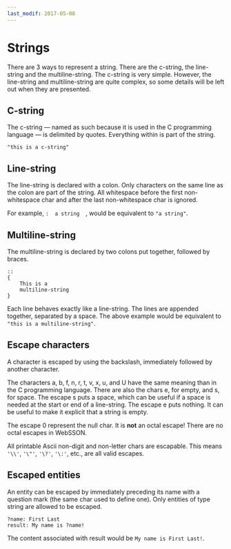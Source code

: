 ```yaml
---
last_modif: 2017-05-08
---
```

# Strings

There are 3 ways to represent a string. There are the c-string, the line-string
and the multiline-string. The c-string is very simple. However, the line-string
and multiline-string are quite complex, so some details will be left out when
they are presented.

## C-string

The c-string &mdash; named as such because it is used in the C programming
language &mdash; is delimited by quotes. Everything within is part of the
string.

```websson
"this is a c-string"
```

## Line-string

The line-string is declared with a colon. Only characters on the same line as
the colon are part of the string. All whitespace before the first non-whitespace
char and after the last non-whitespace char is ignored.

For example, `:  a string  `, would be equivalent to `"a string"`.

## Multiline-string

The multiline-string is declared by two colons put together, followed by braces.

```websson
::
{
	This is a
	multiline-string
}
```

Each line behaves exactly like a line-string. The lines are appended together,
separated by a space. The above example would be equivalent to
`"this is a multiline-string"`.

## Escape characters

A character is escaped by using the backslash, immediately followed by another
character.

The characters a, b, f, n, r, t, v, x, u, and U have the same meaning than in
the C programming language. There are also the chars e, for empty, and s, for
space. The escape s puts a space, which can be useful if a space is needed at
the start or end of a line-string. The escape e puts nothing. It can be useful
to make it explicit that a string is empty.

The escape 0 represent the null char. It is **not** an octal escape! There are
no octal escapes in WebSSON.

All printable Ascii non-digit and non-letter chars are escapable. This means
`'\\'`, `'\"'`, `'\?'`, `'\:'`, etc., are all valid escapes.

## Escaped entities

An entity can be escaped by immediately preceding its name with a question mark
(the same char used to define one). Only entities of type string are allowed to
be escaped.

```websson
?name: First Last
result: My name is ?name!
```

The content associated with result would be `My name is First Last!`.